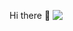 Hi there 👋
<a href="https://github.com/anuraghazra/github-readme-stats">
  <img align="top" src="https://github-readme-stats.vercel.app/api?username=NalCol&show_icons=true&bg_color=0,F4D03F,58D68D&icon_color=fff&title_color=fff&text_color=fff" />
</a>
